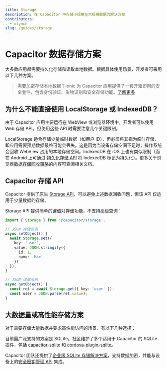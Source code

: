 ```yaml
---
title: Storage
description: 在 Capacitor 中存储小规模至大规模数据的解决方案
contributors:
  - mlynch
slug: /guides/storage
---
```


# Capacitor 数据存储方案

大多数应用都需要持久化存储和读取本地数据。根据具体使用场景，开发者可采用以下几种方案。

> 需要加密存储本地数据？Ionic 为 Capacitor 应用提供了一套开箱即用的安全套件，包含身份验证、生物识别和安全存储功能。[了解更多](https://ionic.io/secure)

## 为什么不能直接使用 LocalStorage 或 IndexedDB？

由于 Capacitor 应用主要运行在 WebView 或浏览器环境中，开发者可以使用 Web 存储 API。但使用这些 API 时需要注意几个关键限制。

LocalStorage 适合存储少量临时数据（如用户 ID），但必须将其视为临时存储，即应用需要预期数据最终可能会丢失。这是因为当设备存储空间不足时，操作系统会回收 WebView 占用的本地存储空间。IndexedDB 在 iOS 上也有类似限制（而在 Android 上可通过 [持久化存储 API](https://web.dev/persistent-storage/) 将 IndexedDB 标记为持久化）。更多关于浏览器[数据存储回收策略](https://developer.mozilla.org/en-US/docs/v3/Web/API/IndexedDB_API/Browser_storage_limits_and_eviction_criteria)的内容可查阅相关文档。

## Capacitor 存储 API

Capacitor 提供了原生 [Storage API](/apis/storage.md)，可以避免上述数据回收问题，但该 API 仅适用于少量数据的存储。

Storage API 提供简单的键值对存储功能，不支持高级查询：

```typescript
import { Storage } from '@capacitor/storage';

// JSON 存储示例
async setObject() {
  await Storage.set({
    key: 'user',
    value: JSON.stringify({
      id: 1,
      name: 'Max'
    })
  });
}

// JSON 读取示例
async getObject() {
  const ret = await Storage.get({ key: 'user' });
  const user = JSON.parse(ret.value);
}
```

## 大数据量或高性能存储方案

对于需要存储大量数据并要求高性能访问的场景，有以下几种选择：

目前最广泛支持的方案是 SQLite。社区维护了多个适用于 Capacitor 的 SQLite 插件，包括 [capacitor-sqlite](https://github.com/jepiqueau/capacitor-sqlite) 和 [cordova-plugin-sqlite](https://github.com/xpbrew/cordova-sqlite-storage)。

Capacitor 团队还提供了[企业级 SQLite 存储解决方案](https://ionicframework.com/enterprise/offline-storage)，支持数据加密，并能与设备上的[安全密钥管理 API](https://ionicframework.com/enterprise/identity-vault) 集成。